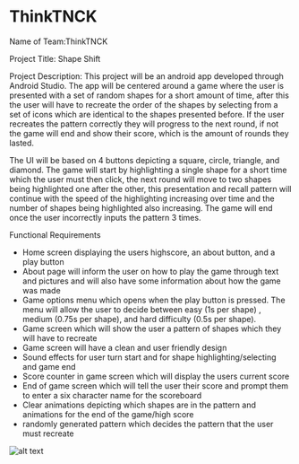 # ThinkTNCK

Name of Team:ThinkTNCK



Project Title: Shape Shift



Project Description: This project will be an android app developed through Android Studio. The app will be centered around a game where the user is presented with a set of random shapes for a short amount of time, after this the user will have to recreate the order of the shapes by selecting from a set of icons which are identical to the shapes presented before. If the user recreates the pattern correctly they will progress to the next round, if not the game will end and show their score, which is the amount of rounds they lasted.

The UI will be based on 4 buttons depicting a square, circle, triangle, and diamond. The game will start by highlighting a single shape for a short time which the user must then click, the next round will move to two shapes being highlighted one after the other, this presentation and recall pattern will continue with the speed of the highlighting increasing over time and the number of shapes being highlighted also increasing. The game will end once the user incorrectly inputs the pattern 3 times. 





Functional Requirements

- Home screen displaying the users highscore, an about button, and a play button
- About page will inform the user on how to play the game through text and pictures and will also have some information about how the game was made
- Game options menu which opens when the play button is pressed. The menu will allow the user to decide between easy (1s per shape) , medium  (0.75s per shape), and hard difficulty  (0.5s per shape). 
- Game screen which will show the user a pattern of shapes which they will have to recreate
- Game screen will have a clean and user friendly design
- Sound effects for user turn start and for shape highlighting/selecting and game end
- Score counter in game screen which will display the users current score
- End of game screen which will tell the user their score and prompt them to enter a six character name for the scoreboard 
- Clear animations depicting which shapes are in the pattern and animations for the end of the game/high score
- randomly generated pattern which decides the pattern that the user must recreate

![alt text](https://github.com/HNow/ThinkTNCK/blob/main/wf.png) 

